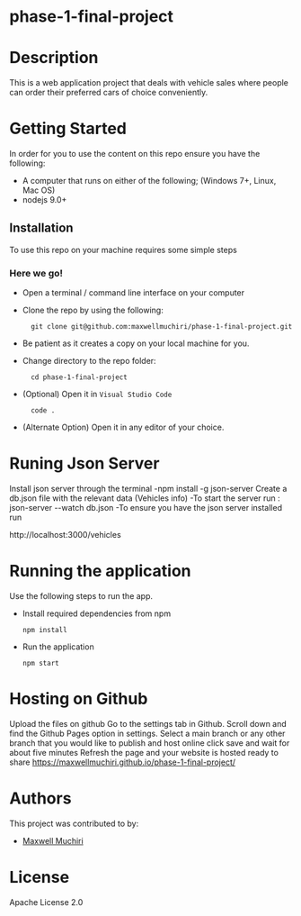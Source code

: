 # phase-1-final-project

# Description
This is a web application project that deals with vehicle sales where people can order their preferred cars of choice conveniently.
# Getting Started
In order for you to use the content on this repo ensure you have the following:

- A computer that runs on either of the following; (Windows 7+, Linux, Mac OS)
- nodejs 9.0+

## Installation

To use this repo on your machine requires some simple steps

### Here we go!

- Open a terminal / command line interface on your computer
- Clone the repo by using the following:

        git clone git@github.com:maxwellmuchiri/phase-1-final-project.git
- Be patient as it creates a copy on your local machine for you.
- Change directory to the repo folder:

        cd phase-1-final-project

- (Optional) Open it in ``Visual Studio Code``

        code .

- (Alternate Option) Open it in any editor of your choice.


# Runing Json Server
Install json server through the terminal
  -npm install -g json-server
Create a db.json file with the relevant data (Vehicles info)
  -To start the server run :
      json-server --watch db.json
  -To ensure you have the json server installed run
   
 http://localhost:3000/vehicles




# Running the application

Use the following steps to run the app.

- Install required dependencies from npm

      npm install
- Run the application

      npm start

# Hosting on Github
Upload the files on github
Go to the settings tab in Github.
Scroll down and find the Github Pages option in settings. 
Select a main branch or any other branch that you would like to publish and host online
click save and wait for about five minutes
Refresh the page and your website is hosted ready to share
 https://maxwellmuchiri.github.io/phase-1-final-project/



# Authors
This project was contributed to by:
- [Maxwell Muchiri](https://github.com/maxwellmuchiri/)
# License
Apache License 2.0